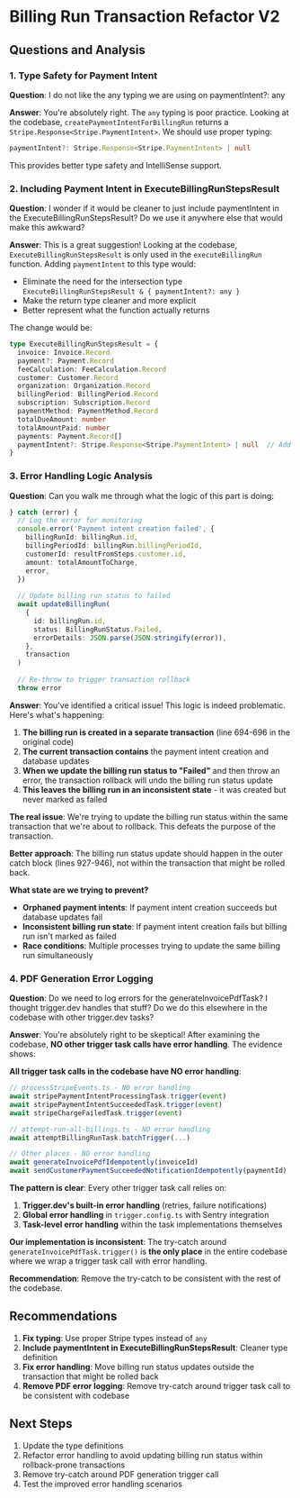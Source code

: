 # Billing Run Transaction Refactor V2

## Questions and Analysis

### 1. Type Safety for Payment Intent

**Question**: I do not like the any typing we are using on paymentIntent?: any

**Answer**: You're absolutely right. The `any` typing is poor practice. Looking at the codebase, `createPaymentIntentForBillingRun` returns a `Stripe.Response<Stripe.PaymentIntent>`. We should use proper typing:

```typescript
paymentIntent?: Stripe.Response<Stripe.PaymentIntent> | null
```

This provides better type safety and IntelliSense support.

### 2. Including Payment Intent in ExecuteBillingRunStepsResult

**Question**: I wonder if it would be cleaner to just include paymentIntent in the ExecuteBillingRunStepsResult? Do we use it anywhere else that would make this awkward?

**Answer**: This is a great suggestion! Looking at the codebase, `ExecuteBillingRunStepsResult` is only used in the `executeBillingRun` function. Adding `paymentIntent` to this type would:

- Eliminate the need for the intersection type `ExecuteBillingRunStepsResult & { paymentIntent?: any }`
- Make the return type cleaner and more explicit
- Better represent what the function actually returns

The change would be:
```typescript
type ExecuteBillingRunStepsResult = {
  invoice: Invoice.Record
  payment?: Payment.Record
  feeCalculation: FeeCalculation.Record
  customer: Customer.Record
  organization: Organization.Record
  billingPeriod: BillingPeriod.Record
  subscription: Subscription.Record
  paymentMethod: PaymentMethod.Record
  totalDueAmount: number
  totalAmountPaid: number
  payments: Payment.Record[]
  paymentIntent?: Stripe.Response<Stripe.PaymentIntent> | null  // Add this
}
```

### 3. Error Handling Logic Analysis

**Question**: Can you walk me through what the logic of this part is doing:

```typescript
} catch (error) {
  // Log the error for monitoring
  console.error('Payment intent creation failed', {
    billingRunId: billingRun.id,
    billingPeriodId: billingRun.billingPeriodId,
    customerId: resultFromSteps.customer.id,
    amount: totalAmountToCharge,
    error,
  })
  
  // Update billing run status to failed
  await updateBillingRun(
    {
      id: billingRun.id,
      status: BillingRunStatus.Failed,
      errorDetails: JSON.parse(JSON.stringify(error)),
    },
    transaction
  )
  
  // Re-throw to trigger transaction rollback
  throw error
```

**Answer**: You've identified a critical issue! This logic is indeed problematic. Here's what's happening:

1. **The billing run is created in a separate transaction** (line 694-696 in the original code)
2. **The current transaction contains** the payment intent creation and database updates
3. **When we update the billing run status to "Failed"** and then throw an error, the transaction rollback will undo the billing run status update
4. **This leaves the billing run in an inconsistent state** - it was created but never marked as failed

**The real issue**: We're trying to update the billing run status within the same transaction that we're about to rollback. This defeats the purpose of the transaction.

**Better approach**: The billing run status update should happen in the outer catch block (lines 927-946), not within the transaction that might be rolled back.

**What state are we trying to prevent?**
- **Orphaned payment intents**: If payment intent creation succeeds but database updates fail
- **Inconsistent billing run state**: If payment intent creation fails but billing run isn't marked as failed
- **Race conditions**: Multiple processes trying to update the same billing run simultaneously

### 4. PDF Generation Error Logging

**Question**: Do we need to log errors for the generateInvoicePdfTask? I thought trigger.dev handles that stuff? Do we do this elsewhere in the codebase with other trigger.dev tasks?

**Answer**: You're absolutely right to be skeptical! After examining the codebase, **NO other trigger task calls have error handling**. The evidence shows:

**All trigger task calls in the codebase have NO error handling**:
```typescript
// processStripeEvents.ts - NO error handling
await stripePaymentIntentProcessingTask.trigger(event)
await stripePaymentIntentSucceededTask.trigger(event)
await stripeChargeFailedTask.trigger(event)

// attempt-run-all-billings.ts - NO error handling  
await attemptBillingRunTask.batchTrigger(...)

// Other places - NO error handling
await generateInvoicePdfIdempotently(invoiceId)
await sendCustomerPaymentSucceededNotificationIdempotently(paymentId)
```

**The pattern is clear**: Every other trigger task call relies on:
1. **Trigger.dev's built-in error handling** (retries, failure notifications)
2. **Global error handling** in `trigger.config.ts` with Sentry integration  
3. **Task-level error handling** within the task implementations themselves

**Our implementation is inconsistent**: The try-catch around `generateInvoicePdfTask.trigger()` is **the only place** in the entire codebase where we wrap a trigger task call with error handling.

**Recommendation**: Remove the try-catch to be consistent with the rest of the codebase.

## Recommendations

1. **Fix typing**: Use proper Stripe types instead of `any`
2. **Include paymentIntent in ExecuteBillingRunStepsResult**: Cleaner type definition
3. **Fix error handling**: Move billing run status updates outside the transaction that might be rolled back
4. **Remove PDF error logging**: Remove try-catch around trigger task call to be consistent with codebase

## Next Steps

1. Update the type definitions
2. Refactor error handling to avoid updating billing run status within rollback-prone transactions
3. Remove try-catch around PDF generation trigger call
4. Test the improved error handling scenarios
